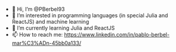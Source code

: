 - 👋 Hi, I’m @PBerbel93
- 👀 I’m interested in programming languages (in special Julia and ReactJS) and machine learning
- 🌱 I’m currently learning Julia and ReactJS
- 📫 How to reach me: https://www.linkedin.com/in/pablo-berbel-mar%C3%ADn-45bb0a133/

<!---
PBerbel93/PBerbel93 is a ✨ special ✨ repository because its `README.md` (this file) appears on your GitHub profile.
You can click the Preview link to take a look at your changes.
--->

